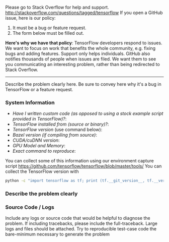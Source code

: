 Please go to Stack Overflow for help and support. http://stackoverflow.com/questions/tagged/tensorflow
If you open a GitHub issue, here is our policy:

1. It must be a bug or feature request.
2. The form below must be filled out.

**Here's why we have that policy**: TensorFlow developers respond to issues. We want to focus on work that benefits the whole community, e.g. fixing bugs and adding features. Support only helps individuals. GitHub also notifies thousands of people when issues are filed. We want them to see you communicating an interesting problem, rather than being redirected to Stack Overflow.

------------------------

Describe the problem clearly here. Be sure to convey here why it's a bug in TensorFlow or a feature request.

### System Information
- *Have I written custom code (as opposed to using a stock example script provided in TensorFlow)?*:
- *TensorFlow installed from (source or binary)?*:
- *TensorFlow version* (use command below):
- *Bazel version (if compiling from source)*:
- *CUDA/cuDNN version*:
- *GPU Model and Memory*:
- *Exact command to reproduce*:

You can collect some of this information using our environment capture script https://github.com/tensorflow/tensorflow/blob/master/tools/
You can collect the TensorFlow version with
```sh
python -c "import tensorflow as tf; print (tf.__git_version__, tf.__version__)"
```


### Describe the problem clearly

### Source Code / Logs
Include any logs or source code that would be helpful to diagnose the problem. If including tracebacks, please include the full-traceback. Large logs and files should be attached. Try to reproducible test-case code the bare-minimum necessary to generate the problem
